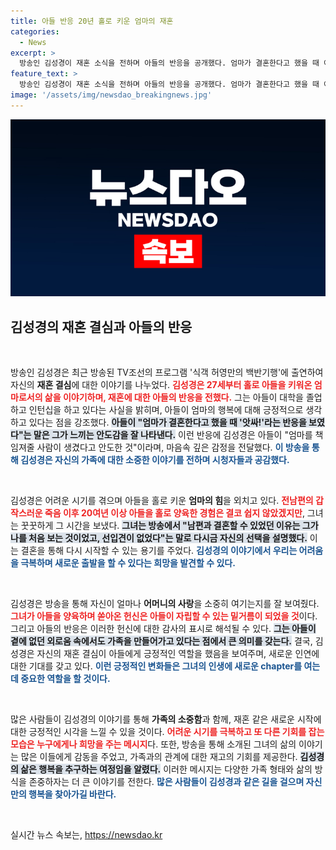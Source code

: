 ```yaml
---
title: 아들 반응 20년 홀로 키운 엄마의 재혼
categories:
  - News
excerpt: >
  방송인 김성경이 재혼 소식을 전하며 아들의 반응을 공개했다. 엄마가 결혼한다고 했을 때 아들은 앗싸!라고 했죠. 아들의 진심이 담긴 반응과 김성경의 특별한 결혼 스토리가 궁금하다면 클릭!
feature_text: >
  방송인 김성경이 재혼 소식을 전하며 아들의 반응을 공개했다. 엄마가 결혼한다고 했을 때 아들은 앗싸!라고 했죠. 아들의 진심이 담긴 반응과 김성경의 특별한 결혼 스토리가 궁금하다면 클릭!
image: '/assets/img/newsdao_breakingnews.jpg'
---
```


<p><img src="/assets/img/newsdao_breakingnews.jpg" alt="firstkoreanews 속보" /></p>

<h2 data-ke-size="size26">김성경의 재혼 결심과 아들의 반응</h2>

<p data-ke-size="size16">&nbsp;</p>

<p>방송인 김성경은 최근 방송된 TV조선의 프로그램 '식객 허영만의 백반기행'에 출연하여 자신의 <b>재혼 결심</b>에 대한 이야기를 나누었다. <b><span style="color: #ee2323;">김성경은 27세부터 홀로 아들을 키워온 엄마로서의 삶을 이야기하며, 재혼에 대한 아들의 반응을 전했다.</span></b> 그는 아들이 대학을 졸업하고 인턴십을 하고 있다는 사실을 밝히며, 아들이 엄마의 행복에 대해 긍정적으로 생각하고 있다는 점을 강조했다. <b><span style="background-color: #21538527;">아들이 "엄마가 결혼한다고 했을 때 '앗싸!'라는 반응을 보였다"는 말은 그가 느끼는 안도감을 잘 나타낸다.</span></b> 이런 반응에 김성경은 아들이 "엄마를 책임져줄 사람이 생겼다고 안도한 것"이라며, 마음속 깊은 감정을 전달했다. <b><span style="color: #1a5490;">이 방송을 통해 김성경은 자신의 가족에 대한 소중한 이야기를 전하며 시청자들과 공감했다.</span></b></p></p>

<p data-ke-size="size16">&nbsp;</p>

<p>김성경은 어려운 시기를 겪으며 아들을 홀로 키운 <b>엄마의 힘</b>을 외치고 있다. <b><span style="color: #ee2323;">전남편의 갑작스러운 죽음 이후 20여년 이상 아들을 홀로 양육한 경험은 결코 쉽지 않았겠지만</span></b>, 그녀는 꿋꿋하게 그 시간을 보냈다. <b><span style="background-color: #21538527;">그녀는 방송에서 "남편과 결혼할 수 있었던 이유는 그가 나를 처음 보는 것이었고, 선입견이 없었다"는 말로 다시금 자신의 선택을 설명했다.</span></b> 이는 결혼을 통해 다시 시작할 수 있는 용기를 주었다. <b><span style="color: #1a5490;">김성경의 이야기에서 우리는 어려움을 극복하며 새로운 출발을 할 수 있다는 희망을 발견할 수 있다.</span></b></p>

<p data-ke-size="size16">&nbsp;</p>

<p>김성경은 방송을 통해 자신이 얼마나 <b>어머니의 사랑</b>을 소중히 여기는지를 잘 보여줬다. <b><span style="color: #ee2323;">그녀가 아들을 양육하며 쏟아온 헌신은 아들이 자립할 수 있는 밑거름이 되었을 것</span></b>이다. 그리고 아들의 반응은 이러한 헌신에 대한 감사의 표시로 해석될 수 있다. <b><span style="background-color: #21538527;">그는 아들이 곁에 없던 외로움 속에서도 가족을 만들어가고 있다는 점에서 큰 의미를 갖는다.</span></b> 결국, 김성경은 자신의 재혼 결심이 아들에게 긍정적인 역할을 했음을 보여주며, 새로운 인연에 대한 기대를 갖고 있다. <b><span style="color: #1a5490;">이런 긍정적인 변화들은 그녀의 인생에 새로운 chapter를 여는 데 중요한 역할을 할 것이다.</span></b></p>

<p data-ke-size="size16">&nbsp;</p>

<p>많은 사람들이 김성경의 이야기를 통해 <b>가족의 소중함</b>과 함께, 재혼 같은 새로운 시작에 대한 긍정적인 시각을 느낄 수 있을 것이다. <b><span style="color: #ee2323;">어려운 시기를 극복하고 또 다른 기회를 잡는 모습은 누구에게나 희망을 주는 메시지</span></b>다. 또한, 방송을 통해 소개된 그녀의 삶의 이야기는 많은 이들에게 감동을 주었고, 가족과의 관계에 대한 재고의 기회를 제공한다. <b><span style="background-color: #21538527;">김성경의 삶은 행복을 추구하는 여정임을 알렸다.</span></b> 이러한 메시지는 다양한 가족 형태와 삶의 방식을 존중하자는 더 큰 이야기를 전한다. <b><span style="color: #1a5490;">많은 사람들이 김성경과 같은 길을 걸으며 자신만의 행복을 찾아가길 바란다.</span></b></p>

<p data-ke-size="size16">&nbsp;</p>
실시간 뉴스 속보는, <a href="https://newsdao.kr" rel="dofollow">https://newsdao.kr</a>


